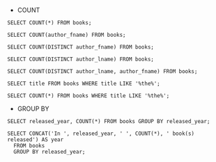 - COUNT

`SELECT COUNT(*) FROM books;`

`SELECT COUNT(author_fname) FROM books;`

`SELECT COUNT(DISTINCT author_fname) FROM books;`

`SELECT COUNT(DISTINCT author_lname) FROM books;`

`SELECT COUNT(DISTINCT author_lname, author_fname) FROM books;`

`SELECT title FROM books WHERE title LIKE '%the%';`

`SELECT COUNT(*) FROM books WHERE title LIKE '%the%';`

- GROUP BY

`SELECT released_year, COUNT(*) FROM books GROUP BY released_year;`

```
SELECT CONCAT('In ', released_year, ' ', COUNT(*), ' book(s) released') AS year 
  FROM books 
  GROUP BY released_year;
```
